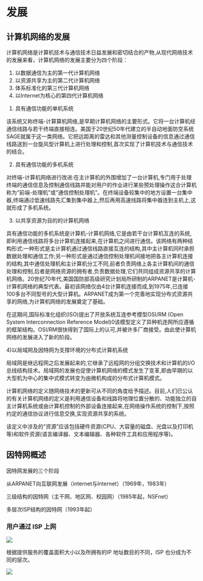 # 发展

## 计算机网络的发展

计算机网络是计算机技术与通信技术日益发展和密切结合的产物,从现代网络技术的发展来看，计算机网络的发展主要分为四个阶段：

1. 以数据通信为主的第一代计算机网络
2. 以资源共享为主的第二代计算机网络
3. 体系标准化的第三代计算机网络
4. 以Internet为核心的第四代计算机网络





1) 具有通信功能的单机系统

该系统又称终端-计算算机网络,是早期计算机网络的主要形式。它将一台计算机经通信线路与若干终端直接相连。美国于20世纪50年代建立的半自动地面防空系统SAGE就属于这一类网络。它把远距离的雷达和其他测量控制设备的信息通过通信线路送到一台旋风型计算机上进行处理和控制,首次实现了计算机技术与通信技术的结合。

2) 具有通信功能的多机系统

对终端-计算机网络进行改进:在主计算机的外围增加了一台计算机,专门用于处理终端的通信信息及控制通信线路并能对用户的作业进行某些预处理操作这合计算机称为“前端-处理机”或“通信控制处理机”。在终端设备较集中的地方设置一台集中器,终端通过低速线路先汇集到集中器上,然后再用高速线路将集中器连到主机上,这就形成了多机系统。

3) 以共享资源为目的的计算机网络

具有通信功能的多机系统是计算机-计算机网络,它是由若干台计算机互连的系统,即利用通信线路将多台计算机连接起来,在计算机之间进行通信。该网络有两种结构形式:一种形式是主计算机通过通信线路直接互连的结构,其中主计算机同时承担数据处理和通信工作;另一种形式是通过通信控制处理机间接地把各主计算机连接的结构,其中通信处理机和主计算机分工不同,前者负责网络上各主计算机间的通信处理和控制,后者是网络资源的拥有者,负责数据处理,它们共同组成资源共享的计算机网络。20世纪70年代,美国国防部高级研究计划局所研制的ARPANET是计算机-计算机网络的典型代表。最初该网络仅由4台计算机连接而成,到1975年,已连接100多台不同型号的大型计算机。ARPANET成为第一个完善地实现分布式资源共享的网络,为计算机网络的发展奠定了基础。

在这期间,国际标准化组织(ISO)提出了开放系统互连参考模型OSI/RM (Open System Interconnection Reference Model)0该模型定义了异种机连网所应遵循的框架结构。OSI/RM很快得到了国际上的认可,并被许多厂商接受。由此使计算机网络的发展进入了新的阶段。



4)以局域网及因特网为支撑环境的分布式计算机系统

局域网是继远程网之后发展起来的,它继承了远程网的分组交换技术和计算机的I/O总线结构技术。局域网的发展也促使计算机网络的模式发生了变革,即由早期的以大型机为中心的集中式模式转变为由微机构成的分布式计算机模式。

计算机网络的定义随网络技术的更新可从不同的角度给予描述。目前,人们已公认的有关计算机网络的定义是利用通信设备和线路将地理位置分散的、功能独立的自主计算机系统或由计算机控制的外部设备连接起来,在网络操作系统的控制下,按照约定的通信协议进行信息交换,实现资源共享的系统。

该定义中涉及的“资源”应该包括硬件资源(CPU、大容量的磁盘、光盘以及打印机等)和软件资源(语言编译器、文本编辑器、各种软件工具和应用程序等)。





## 因特网概述

因特网发展的三个阶段

从ARPANET向互联网发展（internet与Internet）（1969年，1983年）

三级结构的因特网（主干网、地区网、校园网）（1985年起，NSFnet）

多层次ISP结构的因特网（1993年起）



### 用户通过 ISP 上网

![](https://raw.githubusercontent.com/ZanderZhao/images/master/img2019/20191104102938.png)

根据提供服务的覆盖面积大小以及所拥有的IP 地址数目的不同，ISP 也分成为不同的层次。 

![](https://raw.githubusercontent.com/ZanderZhao/images/master/img2019/20191104103002.png)
























